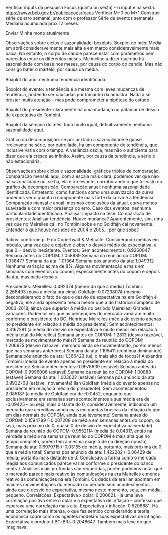 Verificar inputs da pesquisa Focus (quinta ou sexta) – o input é na sexta. https://www.bcb.gov.br/publicacoes/focus
Verificar M+0 ou M+1
Construir série de erro semanal junto com o professor
Série de eventos semanais
Mediana acumulada prox 12 meses 

Enviar Minha mono atualmente

Observações sobre ciclos e sazonalidade: boxplots.
Boxplot do mês: Média em abril consideravelmente mais alta e em março consideravelmente mais baixa. No entanto, o corpo do candle parece estar com parâmetros bem parecidos entre os diferentes meses. Me inclino a dizer que não há sazonalidade com base nos meses, por causa do corpo do candle. Mas não consigo bater o martelo, por causa da média.

Boxplot do ano: nenhuma tendência identificada.

Boxplot do evento: a tendência é a mesma com leves mudanças de tendência, podendo ser causadas por tamanho da amostra. Nada a se prestar muita atenção – mas pode comprometer a hipótese do estudo.

Boxplot do presidente: claramente há uma mudança no patamar de desvio de expectativa do Tombini.

Boxplot da semana do mês: tudo muito igual, definitivamente nenhuma sazonalidade aqui.


Gráfico da decomposição: se por um lado a sazonalidade é quase irrelevante na série, por outro lado, há um componente de tendência, que inclusive varia com o tempo. A variância oscila, mas não o suficiente para dizer que ela cresce ao infinito. Assim, por causa da tendência, a série é não estacionária.

Observações sobre ciclos e sazonalidade: gráficos triplos de comparação.
Comparação mensal: aqui, com a escala mais clara, podemos ver que não há sazonalidade ou, se há, ela é irrelevante, corroborando o que foi visto no gráfico de decomposição.
Comparação anual: nenhuma sazonalidade identificada. Entretanto, como funciona como uma suavização da curva, podemos ver o quanto o componente mais forte da curva é a tendência.
Comparação mensal e anual: mesmas conclusões da anual, curva menos suavizada e com maior presença do erro.
Caso dos eventos: nenhuma particularidade identificada. Analisar impacto na tese.
Comparação de presidentes: Analisar tendência. Houve mudança? Aparentemente, sim, uma vez que no Meirelles cai, no Tombini sobe e no Goldfajn cai novamente. Entender o que houve nos idos de 2004 e 2005… por que sobe?

Ratios: conforme p. 9 do Copertwait & Metcalfe. Considerando médias em módulo, uma vez que o objetivo é obter o desvio médio de expectativa, e que 0 = desvio inexistente.
Eventos:
Sem acontecimentos: 0.9260047
Semana antes do COPOM: 1.058989
Semana da reunião do COPOM: 1.038477
Semana da ata: 1.01364
Semana pós anúncio da ata: 1.049312
Nenhuma variação acima de 8%. Alguma movimentação a mais em semanas com eventos do copom, especialmente antes do copom e depois da ata, mas nada demais.

Presidentes:
Meirelles: 0.492374 (menor do que a média)
Tombini: 2.266493 (puxa a média pra cima)
Goldfajn: 0.07238074 (mesmo desconsiderando o fato de que o desvio de expectativa na era Goldfajn é negativo, ele ainda apresenta média menor que a do histórico completo de 2003-2018, ainda que superior à média do período Meirelles) 
Grandes variações. Podemos ver que as percepções do mercado variaram muito conforme o presidente do BC.
Henrique Meirelles (média do evento apenas no presidente em relação à média do presidente):
Sem acontecimentos: 0.3167281 (a média do desvio de expectativa é muito menor em relação à média total do Meirelles)
Semana antes do COPOM:  1.2813 (desvio razoável, mercado se movimentando mais?)
Semana da reunião do COPOM: 1.206975 (desvio razoável, mercado ainda se movimentando, porém menos que nas semanas anteriores)
Semana da ata: 1.195411 (continua diminuindo)
Semana pós anúncio da ata: 1.366423 (ué, o mais alto de todos?)
Alexandre Tombini (média do evento apenas no presidente em relação à média do presidente):
Sem acontecimentos: 0.9978639 (estável)
Semana antes do COPOM:  0.9996006 (estável)
Semana da reunião do COPOM:  1.00888 (estável)
Semana da ata: 1.003622 (estável)
Semana pós anúncio da ata: 0.9932708 (estável, novamente)
Ilan Goldfajn (média do evento apenas no presidente em relação à média do presidente):
Sem acontecimentos: 2.085187 (a média de Goldfajn era de -0.0452, enquanto que exclusivamente em semanas sem acontecimentos a sua média era de -0.09425 – ou seja, mais distante do 0, consideravelmente, indicando um mercado que acreditava ainda mais em quedas bruscas da inflação do que em dias normais de COPOM, ainda que levemente)
Semana antes do COPOM:  0.1594799  (-0.007208 de média em semanas antes do copom, ou seja, mais próximo do 0, quase 0 de desvio de expectativa na verdade)
Semana da reunião do COPOM: 0.9552114 (média de 0.04317, então na verdade a média na semana da reunião do COPOM é mais alta que no tempo completo, porém tem a mesma magnitude na direção oposta)
Semana da ata: 0.6979715 (-0.03155 de média, portanto, mais próxima de 0 que a média total)
Semana pós anúncio da ata: 1.422282 (-0.06429 de média, portanto mais distante de 0)
Conclusão: a forma como o mercado reagia aos comunicados parece variar conforme o presidente do banco central. Análises mais profundas são requeridas, porém podemos notar que o mercado parece mais reativo às comunicações na era Meirelles e menos reativo às comunicações na era Tombini. Os dados da era Ilan apontam em maiores movimentações do mercado no período sem acontecimentos, ainda que o desvio de expectativa, mesmo neste momento, seja, em média, pequeno.
Correlações:
Expectativa x dólar: 0.200621. Há uma leve correlação positiva entre o dólar e a expectativa de inflação – confesso que esperava uma correlação mais alta.
Expectativa x inflação: 0.5206881. Há uma correlação mais intensa, o que faz sentido considerando a teoria econômica sobre como os agentes modelam suas expectativas de inflação.
Expectativa x produto (IBC-BR): 0.2048647. Também mais leve do que imaginava.

